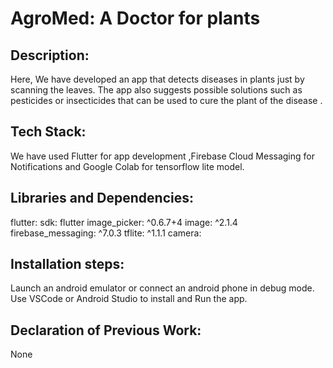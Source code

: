 
# AgroMed: A Doctor for plants

## Description:
Here, We have developed an app that detects diseases in plants just by scanning the leaves. The app also suggests possible solutions such as pesticides or insecticides that can be used to cure the plant of the disease .


## Tech Stack:
We have used Flutter for app development ,Firebase Cloud Messaging for Notifications and Google Colab for tensorflow lite model.


## Libraries and Dependencies:
 flutter:
    sdk: flutter
  image_picker: ^0.6.7+4
  image: ^2.1.4
  firebase_messaging: ^7.0.3 
  tflite: ^1.1.1
  camera:

## Installation steps:
Launch an android emulator or connect an android phone in debug mode. Use VSCode or Android Studio to install and Run the app.

## Declaration of Previous Work:
None
